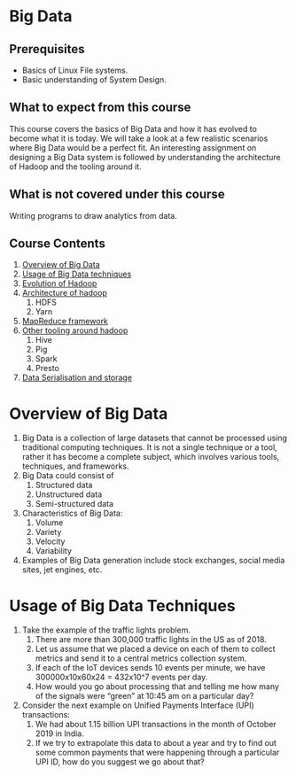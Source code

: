 # Big Data

## Prerequisites

- Basics of Linux File systems.
- Basic understanding of System Design.

## What to expect from this course

This course covers the basics of Big Data and how it has evolved to become what it is today. We will take a look at a few realistic scenarios where Big Data would be a perfect fit. An interesting assignment on designing a Big Data system is followed by understanding the architecture of Hadoop and the tooling around it.

## What is not covered under this course

Writing programs to draw analytics from data.

## Course Contents

1. [Overview of Big Data](https://linkedin.github.io/school-of-de/big_data/intro/#overview-of-big-data)
2. [Usage of Big Data techniques](https://linkedin.github.io/school-of-de/big_data/intro/#usage-of-big-data-techniques)
3. [Evolution of Hadoop](https://linkedin.github.io/school-of-de/big_data/evolution/)
4. [Architecture of hadoop](https://linkedin.github.io/school-of-de/big_data/evolution/#architecture-of-hadoop)
    1. HDFS
    2. Yarn
5. [MapReduce framework](https://linkedin.github.io/school-of-de/big_data/evolution/#mapreduce-framework)
6. [Other tooling around hadoop](https://linkedin.github.io/school-of-de/big_data/evolution/#other-tooling-around-hadoop)
    1. Hive
    2. Pig
    3. Spark
    4. Presto
7. [Data Serialisation and storage](https://linkedin.github.io/school-of-de/big_data/evolution/#data-serialisation-and-storage)


# Overview of Big Data

1. Big Data is a collection of large datasets that cannot be processed using traditional computing techniques. It is not a single technique or a tool, rather it has become a complete subject, which involves various tools, techniques, and frameworks.
2. Big Data could consist of
    1. Structured data
    2. Unstructured data
    3. Semi-structured data
3. Characteristics of Big Data:
    1. Volume
    2. Variety
    3. Velocity
    4. Variability
4. Examples of Big Data generation include stock exchanges, social media sites, jet engines, etc.


# Usage of Big Data Techniques

1. Take the example of the traffic lights problem.
    1. There are more than 300,000 traffic lights in the US as of 2018.
    2. Let us assume that we placed a device on each of them to collect metrics and send it to a central metrics collection system.
    3. If each of the IoT devices sends 10 events per minute, we have 300000x10x60x24 = 432x10^7 events per day.
    4. How would you go about processing that and telling me how many of the signals were “green” at 10:45 am on a particular day?
2. Consider the next example on Unified Payments Interface (UPI) transactions:
    1. We had about 1.15 billion UPI transactions in the month of October 2019 in India.
    12. If we try to extrapolate this data to about a year and try to find out some common payments that were happening through a particular UPI ID, how do you suggest we go about that?
